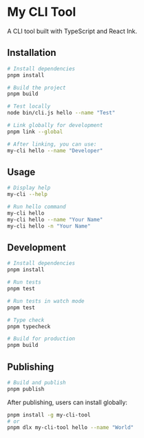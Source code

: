 # My CLI Tool

A CLI tool built with TypeScript and React Ink.

## Installation

```bash
# Install dependencies
pnpm install

# Build the project
pnpm build

# Test locally
node bin/cli.js hello --name "Test"

# Link globally for development
pnpm link --global

# After linking, you can use:
my-cli hello --name "Developer"
```

## Usage

```bash
# Display help
my-cli --help

# Run hello command
my-cli hello
my-cli hello --name "Your Name"
my-cli hello -n "Your Name"
```

## Development

```bash
# Install dependencies
pnpm install

# Run tests
pnpm test

# Run tests in watch mode
pnpm test

# Type check
pnpm typecheck

# Build for production
pnpm build
```

## Publishing

```bash
# Build and publish
pnpm publish
```

After publishing, users can install globally:

```bash
pnpm install -g my-cli-tool
# or
pnpm dlx my-cli-tool hello --name "World"
```